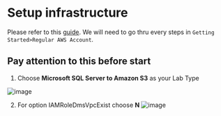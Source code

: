# Setup infrastructure
Please refer to this [guide](https://catalog.us-east-1.prod.workshops.aws/workshops/77bdff4f-2d9e-4d68-99ba-248ea95b3aca/en-US/envconfig/regular/console).
We will need to go thru every steps in `Getting Started>Regular AWS Account`.
## Pay attention to this before start
1. Choose **Microsoft SQL Server to Amazon S3** as your Lab Type

![image](https://user-images.githubusercontent.com/108851851/231213157-fab32796-aa2f-4c6b-91cf-a5f2dce42995.png)

2. For option IAMRoleDmsVpcExist choose **N**
![image](https://user-images.githubusercontent.com/108851851/231213271-b7e97033-0f21-44da-9877-604cc9064d5b.png)

